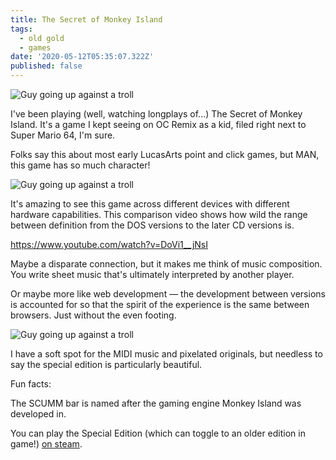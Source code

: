 ```yaml
---
title: The Secret of Monkey Island
tags:
  - old gold
  - games
date: '2020-05-12T05:35:07.322Z'
published: false
---
```


![Guy going up against a troll](troll.png)

I've been playing (well, watching longplays of...) The Secret of Monkey Island. It's a game I kept seeing on OC Remix as a kid, filed right next to Super Mario 64, I'm sure.

Folks say this about most early LucasArts point and click games, but MAN, this game has so much character!

![Guy going up against a troll](stans.png)

It's amazing to see this game across different devices with different hardware capabilities. This comparison video shows how wild the range between definition from the DOS versions to the later CD versions is.

https://www.youtube.com/watch?v=DoVi1__jNsI

Maybe a disparate connection, but it makes me think of music composition. You write sheet music that's ultimately interpreted by another player.

Or maybe more like web development — the development between versions is accounted for so that the spirit of the experience is the same between browsers. Just without the even footing.

![Guy going up against a troll](./swordfight.png)

I have a soft spot for the MIDI music and pixelated originals, but needless to say the special edition is particularly beautiful.

Fun facts:

The SCUMM bar is named after the gaming engine Monkey Island was developed in.

You can play the Special Edition (which can toggle to an older edition in game!) [on steam](https://store.steampowered.com/app/32360/The_Secret_of_Monkey_Island_Special_Edition/).
